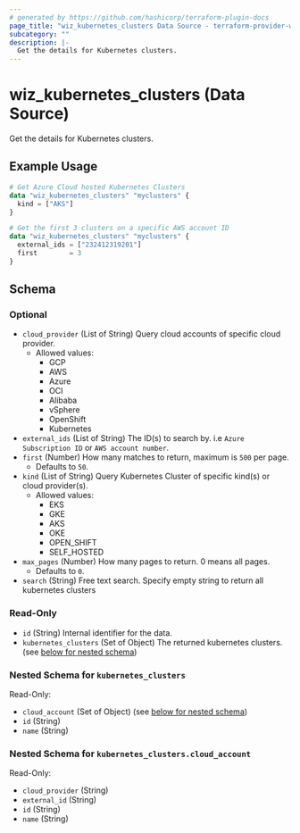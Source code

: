 ```yaml
---
# generated by https://github.com/hashicorp/terraform-plugin-docs
page_title: "wiz_kubernetes_clusters Data Source - terraform-provider-wiz"
subcategory: ""
description: |-
  Get the details for Kubernetes clusters.
---
```


# wiz_kubernetes_clusters (Data Source)

Get the details for Kubernetes clusters.

## Example Usage

```terraform
# Get Azure Cloud hosted Kubernetes Clusters 
data "wiz_kubernetes_clusters" "myclusters" {
  kind = ["AKS"]
}

# Get the first 3 clusters on a specific AWS account ID
data "wiz_kubernetes_clusters" "myclusters" {
  external_ids = ["232412319201"]
  first        = 3
}
```

<!-- schema generated by tfplugindocs -->
## Schema

### Optional

- `cloud_provider` (List of String) Query cloud accounts of specific cloud provider.
    - Allowed values: 
        - GCP
        - AWS
        - Azure
        - OCI
        - Alibaba
        - vSphere
        - OpenShift
        - Kubernetes
- `external_ids` (List of String) The ID(s) to search by. i.e `Azure Subscription ID` or `AWS account number`.
- `first` (Number) How many matches to return, maximum is `500` per page.
    - Defaults to `50`.
- `kind` (List of String) Query Kubernetes Cluster of specific kind(s) or cloud provider(s).
    - Allowed values: 
        - EKS
        - GKE
        - AKS
        - OKE
        - OPEN_SHIFT
        - SELF_HOSTED
- `max_pages` (Number) How many pages to return. 0 means all pages.
    - Defaults to `0`.
- `search` (String) Free text search. Specify empty string to return all kubernetes clusters

### Read-Only

- `id` (String) Internal identifier for the data.
- `kubernetes_clusters` (Set of Object) The returned kubernetes clusters. (see [below for nested schema](#nestedatt--kubernetes_clusters))

<a id="nestedatt--kubernetes_clusters"></a>
### Nested Schema for `kubernetes_clusters`

Read-Only:

- `cloud_account` (Set of Object) (see [below for nested schema](#nestedobjatt--kubernetes_clusters--cloud_account))
- `id` (String)
- `name` (String)

<a id="nestedobjatt--kubernetes_clusters--cloud_account"></a>
### Nested Schema for `kubernetes_clusters.cloud_account`

Read-Only:

- `cloud_provider` (String)
- `external_id` (String)
- `id` (String)
- `name` (String)


